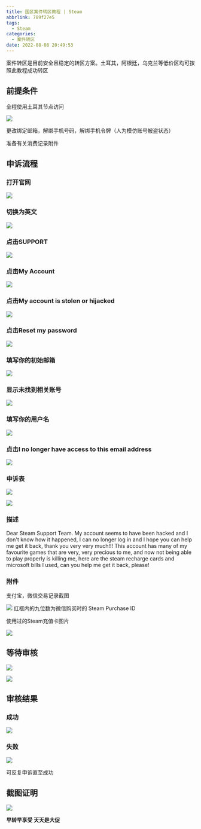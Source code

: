 ```yaml
---
title: 国区案件转区教程 | Steam
abbrlink: 789f27e5
tags:
  - Steam
categories:
  - 案件转区
date: 2022-08-08 20:49:53
---
```


 案件转区是目前安全且稳定的转区方案。土耳其，阿根廷，乌克兰等低价区均可按照此教程成功转区

<!-- more -->
 
## 前提条件

全程使用土耳其节点访问

![](https://ovo.btwoa.com/img/webp/202208120922640.webp)

更改绑定邮箱，解绑手机号码，解绑手机令牌（人为模仿账号被盗状态）

准备有关消费记录附件

## 申诉流程

### 打开官网

![](https://ovo.btwoa.com/img/webp/202208120923976.webp)

### 切换为英文

![](https://ovo.btwoa.com/img/webp/202208120924073.webp)

### 点击SUPPORT

![](https://ovo.btwoa.com/img/webp/202208120925891.webp)

### 点击My Account

![](https://ovo.btwoa.com/img/webp/202208120926578.webp)

### 点击My account is stolen or hijacked

![](https://ovo.btwoa.com/img/webp/202208120926122.webp)

### 点击Reset my password

![](https://ovo.btwoa.com/img/webp/202208120927464.webp)

### 填写你的初始邮箱

![](https://ovo.btwoa.com/img/webp/202208120928066.webp)

### 显示未找到相关账号

![](https://ovo.btwoa.com/img/webp/202208120931532.webp)

### 填写你的用户名

![](https://ovo.btwoa.com/img/webp/202208120931628.webp)

### 点击I no longer have access to this email address

![](https://ovo.btwoa.com/img/webp/202208120935823.webp)

### 申诉表

![](https://ovo.btwoa.com/img/webp/202208120936573.webp)

![](https://ovo.btwoa.com/img/webp/202208120937418.webp)

### 描述

Dear Steam Support Team.
My account seems to have been hacked and I don't know how it happened, I can no longer log in and I hope you can help me get it back, thank you very very much!!!
This account has many of my favourite games that are very, very precious to me, and now not being able to play properly is killing me, here are the steam recharge cards and microsoft bills I used, can you help me get it back, please!

### 附件

支付宝，微信交易记录截图

![](https://ovo.btwoa.com/img/webp/202208120943501.webp)
红框内的九位数为微信购买时的 Steam Purchase ID

使用过的Steam充值卡图片

![](https://ovo.btwoa.com/img/webp/202208120943324.webp)

## 等待审核

![](https://ovo.btwoa.com/img/webp/202208120947355.webp)

![](https://ovo.btwoa.com/img/webp/202208120952075.webp)

## 审核结果

### 成功

![](https://ovo.btwoa.com/img/webp/202208120953994.webp)

### 失败

![](https://ovo.btwoa.com/img/webp/202208120959204.webp)

可反复申诉直至成功

## 截图证明

![](https://ovo.btwoa.com/img/webp/202208121003299.webp)

**早转早享受 天天是大促**